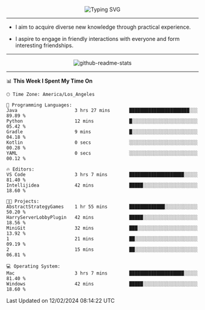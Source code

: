<p align="center">
  <img src="https://readme-typing-svg.demolab.com?font=Fira+Code&weight=500&size=32&duration=2500&pause=1600&center=true&vCenter=true&random=false&width=1024&height=64&lines=Hi+there+%F0%9F%91%8B;I'm+delighted+you+could+make+it+here+%F0%9F%8E%89;I'm+Harry%2C+a+college+student+still+finding+my+way" alt="Typing SVG" />
</p>


---


- I aim to acquire diverse new knowledge through practical experience.

- I aspire to engage in friendly interactions with everyone and form interesting friendships.


---


<p align="center">
  <img src="https://github-readme-stats.vercel.app/api?username=Harry-Jing&show_icons=true" alt="github-readme-stats"/>
</p>


---

<!--START_SECTION:waka-->
📊 **This Week I Spent My Time On** 

```text
🕑︎ Time Zone: America/Los_Angeles

💬 Programming Languages: 
Java                     3 hrs 27 mins       ██████████████████████░░░   89.89 % 
Python                   12 mins             █░░░░░░░░░░░░░░░░░░░░░░░░   05.42 % 
Gradle                   9 mins              █░░░░░░░░░░░░░░░░░░░░░░░░   04.18 % 
Kotlin                   0 secs              ░░░░░░░░░░░░░░░░░░░░░░░░░   00.28 % 
YAML                     0 secs              ░░░░░░░░░░░░░░░░░░░░░░░░░   00.12 % 

🔥 Editors: 
VS Code                  3 hrs 7 mins        ████████████████████░░░░░   81.40 % 
Intellijidea             42 mins             █████░░░░░░░░░░░░░░░░░░░░   18.60 % 

🐱‍💻 Projects: 
AbstractStrategyGames    1 hr 55 mins        █████████████░░░░░░░░░░░░   50.20 % 
HarryServerLobbyPlugin   42 mins             █████░░░░░░░░░░░░░░░░░░░░   18.56 % 
MiniGit                  32 mins             ███░░░░░░░░░░░░░░░░░░░░░░   13.92 % 
1                        21 mins             ██░░░░░░░░░░░░░░░░░░░░░░░   09.19 % 
2                        15 mins             ██░░░░░░░░░░░░░░░░░░░░░░░   06.81 % 

💻 Operating System: 
Mac                      3 hrs 7 mins        ████████████████████░░░░░   81.40 % 
Windows                  42 mins             █████░░░░░░░░░░░░░░░░░░░░   18.60 % 
```


 Last Updated on 12/02/2024 08:14:22 UTC
<!--END_SECTION:waka-->
